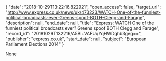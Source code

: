 {
  "date": "2018-10-29T13:22:16.822921", 
  "open_access": false, 
  "target_url": "http://www.express.co.uk/news/uk/473223/WATCH-One-of-the-funniest-political-broadcasts-ever-Greens-spoof-BOTH-Clegg-and-Farage", 
  "description": null, 
  "end_date": null, 
  "title": "Express: WATCH One of the funniest political broadcasts ever? Greens spoof BOTH Clegg and Farage", 
  "record_id": "20181029T132216/A5Bl+VAFUqYqHWDghb3geg==", 
  "publisher": "express.co.uk", 
  "start_date": null, 
  "subject": "European Parliament Elections 2014"
}

None